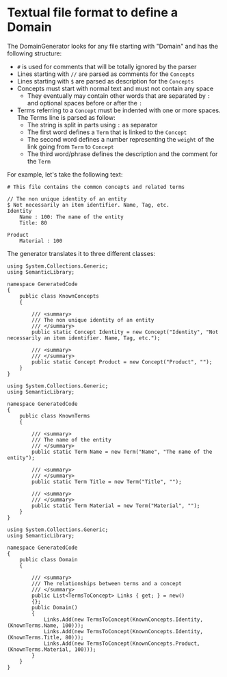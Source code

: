 ﻿# Textual file format to define a Domain

The DomainGenerator looks for any file starting with "Domain" and has the following structure:


* `#` is used for comments that will be totally ignored by the parser
* Lines starting with `//` are parsed as comments for the `Concepts`
* Lines starting with `$` are parsed as description for the `Concepts`
* Concepts must start with normal text and must not contain any space
  * They eventually may contain other words that are separated by `:` and optional spaces before or after the `:`
* Terms referring to a `Concept` must be indented with one or more spaces. The Terms line is parsed as follow:
  * The string is split in parts using `:` as separator
  * The first word defines a `Term` that is linked to the `Concept`
  * The second word defines a number representing the `weight` of the link going from `Term` to `Concept` 
  * The third word/phrase defines the description and the comment for the `Term`


For example, let's take the following text:
```
# This file contains the common concepts and related terms

// The non unique identity of an entity
$ Not necessarily an item identifier. Name, Tag, etc.
Identity
    Name : 100: The name of the entity
    Title: 80

Product
    Material : 100
```

The generator translates it to three different classes:

```
using System.Collections.Generic;
using SemanticLibrary;

namespace GeneratedCode
{
    public class KnownConcepts
    {
        
        /// <summary>
        /// The non unique identity of an entity
        /// </summary>
        public static Concept Identity = new Concept("Identity", "Not necessarily an item identifier. Name, Tag, etc.");
        
        /// <summary>
        /// </summary>
        public static Concept Product = new Concept("Product", "");
    }
}
```

```
using System.Collections.Generic;
using SemanticLibrary;

namespace GeneratedCode
{
    public class KnownTerms
    {
        
        /// <summary>
        /// The name of the entity
        /// </summary>
        public static Term Name = new Term("Name", "The name of the entity");
        
        /// <summary>
        /// </summary>
        public static Term Title = new Term("Title", "");
        
        /// <summary>
        /// </summary>
        public static Term Material = new Term("Material", "");
    }
}
```


```
using System.Collections.Generic;
using SemanticLibrary;

namespace GeneratedCode
{
    public class Domain
    {
        
        /// <summary>
        /// The relationships between terms and a concept
        /// </summary>
        public List<TermsToConcept> Links { get; } = new()
        {};
        public Domain()
        {
            Links.Add(new TermsToConcept(KnownConcepts.Identity, (KnownTerms.Name, 100)));
            Links.Add(new TermsToConcept(KnownConcepts.Identity, (KnownTerms.Title, 80)));
            Links.Add(new TermsToConcept(KnownConcepts.Product, (KnownTerms.Material, 100)));
        }
    }
}
```

